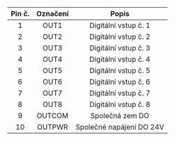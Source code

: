 | **Pin č.** | **Označení** | **Popis** |
| :---: | :---: | :---: |
| 1 | OUT1 | Digitální vstup č. 1 |
| 2 | OUT2 | Digitální vstup č. 2 |
| 3 | OUT3 | Digitální vstup č. 3 |
| 4 | OUT4 | Digitální vstup č. 4 |
| 5 | OUT5 | Digitální vstup č. 5 |
| 6 | OUT6 | Digitální vstup č. 6 |
| 7 | OUT7 | Digitální vstup č. 7 |
| 8 | OUT8 | Digitální vstup č. 8 |
| 9 | OUTCOM | Společná zem DO |
| 10 | OUTPWR | Společné napájení DO 24V |
